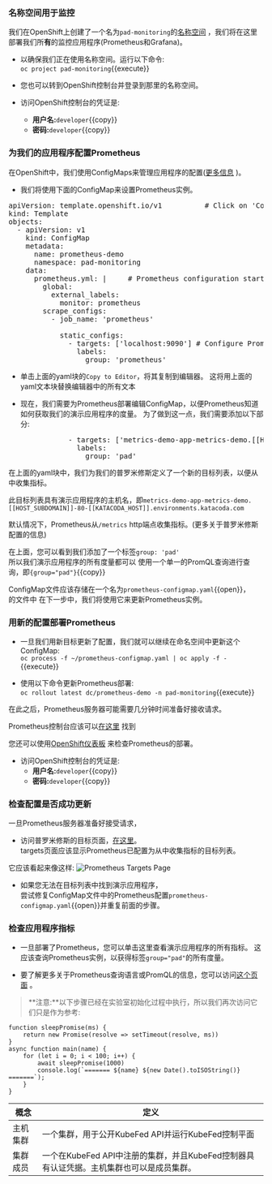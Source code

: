 ### 名称空间用于监控

我们在OpenShift上创建了一个名为`pad-monitoring`的[名称空间](https://docs.openshift.com/container-platform/4.2/applications/projects/working-with-projects.html) ，我们将在这里部署我们所**有**的监控应用程序(Prometheus和Grafana)。

* 以确保我们正在使用名称空间。运行以下命令:<br>
`oc project pad-monitoring`{{execute}}


* 您也可以转到OpenShift控制台并登录到那里的名称空间。


* 访问OpenShift控制台的凭证是:


  * **用户名:**`developer`{{copy}}
  * **密码:**`developer`{{copy}}

### 为我们的应用程序配置Prometheus

在OpenShift中，我们使用ConfigMaps来管理应用程序的配置([更多信息](https://docs.openshift.com/container-platform/3.11/dev_guide/configmaps.html#overview) )。

* 我们将使用下面的ConfigMap来设置Prometheus实例。

<pre class="file" data-filename="~/prometheus-configmap.yaml" data-target="replace">
apiVersion: template.openshift.io/v1          # Click on 'Copy to Editor' --->
kind: Template
objects:
  - apiVersion: v1          
    kind: ConfigMap
    metadata:
      name: prometheus-demo
      namespace: pad-monitoring
    data:     
      prometheus.yml: |     # Prometheus configuration starts below
        global:                   
          external_labels:
            monitor: prometheus
        scrape_configs:
          - job_name: 'prometheus'

            static_configs:
              - targets: ['localhost:9090'] # Configure Prometheus to scrape itself
                labels:
                  group: 'prometheus'
</pre>

* 单击上面的yaml块的`Copy to Editor`，将其复制到编辑器。
这将用上面的yaml文本块替换编辑器中的所有文本


* 现在，我们需要为Prometheus部署编辑ConfigMap，以便Prometheus知道如何获取我们的演示应用程序的度量。
为了做到这一点，我们需要添加以下部分:



<pre class="file" data-filename="~/prometheus-configmap.yaml">
              - targets: ['metrics-demo-app-metrics-demo.[[HOST_SUBDOMAIN]]-80-[[KATACODA_HOST]].environments.katacoda.com'] # Click on 'Copy to Editor'->
                labels:
                  group: 'pad'
</pre>

在上面的yaml块中，我们为我们的普罗米修斯定义了一个新的目标列表，以便从中收集指标。

此目标列表具有演示应用程序的主机名，即`metrics-demo-app-metrics-demo.[[HOST_SUBDOMAIN]]-80-[[KATACODA_HOST]].environments.katacoda.com`

默认情况下，Prometheus从`/metrics` http端点收集指标。(更多关于普罗米修斯配置的信息)

在上面，您可以看到我们添加了一个标签`group: 'pad'` <br>
所以我们演示应用程序的所有度量都可以
使用一个单一的PromQL查询进行查询，即`{group="pad"}`{{copy}}

ConfigMap文件应该存储在一个名为`prometheus-configmap.yaml`{{open}}， <br>的文件中
在下一步中，我们将使用它来更新Prometheus实例。

### 用新的配置部署Prometheus

* 一旦我们用新目标更新了配置，我们就可以继续在命名空间中更新这个ConfigMap:<br>
`oc process -f ~/prometheus-configmap.yaml | oc apply -f -`{{execute}}


* 使用以下命令更新Prometheus部署:<br>
`oc rollout latest dc/prometheus-demo -n pad-monitoring`{{execute}}



在此之后，Prometheus服务器可能需要几分钟时间准备好接收请求。

Prometheus控制台应该可以[在这里](http://prometheus-demo-route-pad-monitoring.[[HOST_SUBDOMAIN]]-80-[[KATACODA_HOST]].environments.katacoda.com) 找到

您还可以使用[OpenShift仪表板](https://console-openshift-console-[[HOST_SUBDOMAIN]]-443-[[KATACODA_HOST]].environments.katacoda.com/k8s/ns/pad-monitoring/deploymentconfigs/prometheus-demo) 来检查Prometheus的部署。

* 访问OpenShift控制台的凭证是:
  * **用户名:**`developer`{{copy}}
  * **密码:**`developer`{{copy}}

### 检查配置是否成功更新

一旦Prometheus服务器准备好接受请求，<br>

* 访问普罗米修斯的目标页面，[在这里](http://prometheus-demo-route-pad-monitoring.[[HOST_SUBDOMAIN]]-80-[[KATACODA_HOST]].environments.katacoda.com/targets)。<br>
targets页面应该显示Prometheus已配置为从中收集指标的目标列表。

它应该看起来像这样:
![Prometheus Targets Page](../../assets/introduction/deploy-prometheus-grafana/02-prometheus-targets-page.png)

* 如果您无法在目标列表中找到演示应用程序，<br>
尝试修复ConfigMap文件中的Prometheus配置`prometheus-configmap.yaml`{{open}}并重复前面的步骤。

### 检查应用程序指标

* 一旦部署了Prometheus，您可以单击这里查看演示应用程序的所有指标。
这应该查询Prometheus实例，以获得标签`group="pad"`的所有度量。


* 要了解更多关于Prometheus查询语言或PromQL的信息，您可以访问[这个页面](https://prometheus.io/docs/prometheus/latest/querying/basics/#querying-prometheus) 。



> **注意:**以下步骤已经在实验室初始化过程中执行，所以我们再次访问它们只是作为参考:

```
function sleepPromise(ms) {
    return new Promise(resolve => setTimeout(resolve, ms))
}
async function main(name) {
    for (let i = 0; i < 100; i++) {
        await sleepPromise(1000)
        console.log(`======= ${name} ${new Date().toISOString()} =======`);
    }
}
```

| 概念 | 定义 |
| -- | -- |
| 主机集群 | 一个集群，用于公开KubeFed API并运行KubeFed控制平面 |
| 集群成员 | 一个在KubeFed API中注册的集群，并且KubeFed控制器具有认证凭据。主机集群也可以是成员集群。 |